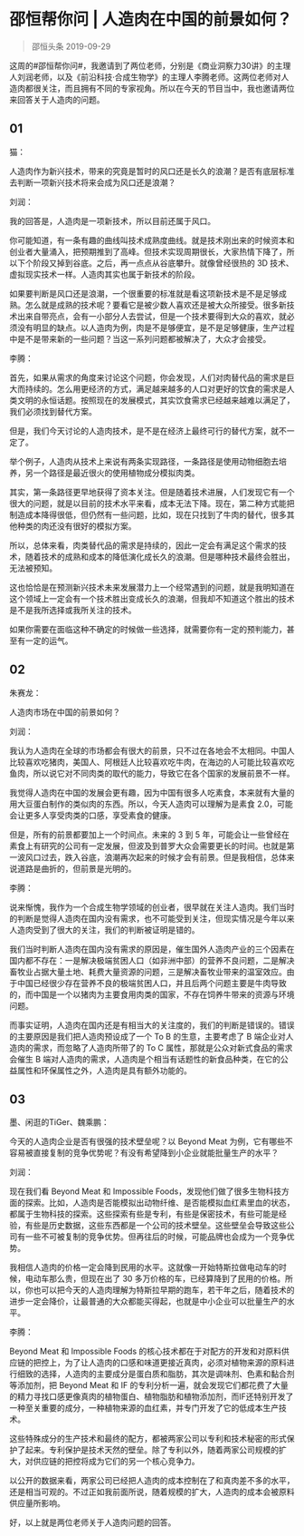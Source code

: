 # 邵恒帮你问 | 人造肉在中国的前景如何？
> 邵恒头条
2019-09-29

这周的#邵恒帮你问#，我邀请到了两位老师，分别是《商业洞察力30讲》的主理人刘润老师，以及《前沿科技·合成生物学》的主理人李腾老师。这两位老师对人造肉都很关注，而且拥有不同的专家视角。所以在今天的节目当中，我也邀请两位来回答关于人造肉的问题。

## 01

猫：

人造肉作为新兴技术，带来的究竟是暂时的风口还是长久的浪潮？是否有底层标准去判断一项新兴技术将来会成为风口还是浪潮？

刘润：

我的回答是，人造肉是一项新技术，所以目前还属于风口。

你可能知道，有一条有趣的曲线叫技术成熟度曲线。就是技术刚出来的时候资本和创业者大量涌入，把预期推到了高峰。但技术实现周期很长，大家热情下降了，所以下个阶段又掉到谷底。之后，再一点点从谷底攀升。就像曾经很热的 3D 技术、虚拟现实技术一样。人造肉其实也属于新技术的阶段。

如果要判断是风口还是浪潮，一个很重要的标准就是看这项新技术是不是足够成熟。怎么就是成熟的技术呢？要看它是被少数人喜欢还是被大众所接受。很多新技术出来自带亮点，会有一小部分人去尝试，但是一个技术要得到大众的喜欢，就必须没有明显的缺点。以人造肉为例，肉是不是够便宜，是不是足够健康，生产过程中是不是带来新的一些问题？当这一系列问题都被解决了，大众才会接受。

李腾：

首先，如果从需求的角度来讨论这个问题，你会发现，人们对肉替代品的需求是巨大而持续的。怎么用更经济的方式，满足越来越多的人口对更好的饮食的需求是人类文明的永恒话题。按照现在的发展模式，其实饮食需求已经越来越难以满足了，我们必须找到替代方案。

但是，我们今天讨论的人造肉技术，是不是在经济上最终可行的替代方案，就不一定了。

举个例子，人造肉从技术上来说有两条实现路径，一条路径是使用动物细胞去培养，另一个路径是最近很火的使用植物成分模拟肉类。

其实，第一条路径更早地获得了资本关注。但是随着技术进展，人们发现它有一个很大的问题，就是以目前的技术水平来看，成本无法下降。现在，第二种方式能把制造成本降得很低，但仍然有一些问题，比如，现在只找到了牛肉的替代，很多其他种类的肉还没有很好的模拟方案。

所以，总体来看，肉类替代品的需求是持续的，因此一定会有满足这个需求的技术，随着技术的成熟和成本的降低演化成长久的浪潮。但是哪种技术最终会胜出，无法被预知。

这也恰恰是在预测新兴技术未来发展潜力上一个经常遇到的问题，就是我明知道在这个领域上一定会有一个技术胜出变成长久的浪潮，但我却不知道这个胜出的技术是不是我所选择或我所关注的技术。

如果你需要在面临这种不确定的时候做一些选择，就需要你有一定的预判能力，甚至有一定的运气。

## 02

朱赛龙：

人造肉市场在中国的前景如何？

刘润：

我认为人造肉在全球的市场都会有很大的前景，只不过在各地会不太相同。中国人比较喜欢吃猪肉，美国人、阿根廷人比较喜欢吃牛肉，在海边的人可能比较喜欢吃鱼肉，所以说它对不同肉类的取代的能力，导致它在各个国家的发展前景不一样。

我觉得人造肉在中国的发展会更有趣，因为中国有很多人吃素食，本来就有大量的用大豆蛋白制作的类似肉的东西。所以，今天人造肉可以理解为是素食 2.0，可能会让更多人享受肉类的口感，享受素食的健康。

但是，所有的前景都要加上一个时间点。未来的 3 到 5 年，可能会让一些曾经在素食上有研究的公司有一定发展，但波及到普罗大众会需要更长的时间。也就是第一波风口过去，跌入谷底，浪潮再次起来的时候才会有前景。但是我相信，总体来说道路是曲折的，但前景是光明的。

李腾：

说来惭愧，我作为一个合成生物学领域的创业者，很早就在关注人造肉。我们当时的判断是觉得人造肉在国内没有需求，也不可能受到关注，但现实情况是今年以来人造肉受到了很大的关注，我们的判断被证明是错的。

我们当时判断人造肉在国内没有需求的原因是，催生国外人造肉产业的三个因素在国内都不存在：一是解决极端贫困人口（如非洲中部）的营养不良问题，二是解决畜牧业占据大量土地、耗费大量资源的问题，三是解决畜牧业带来的温室效应。由于中国已经很少存在营养不良的极端贫困人口，并且后两个问题主要是牛肉导致的，而中国是一个以猪肉为主要食用肉类的国家，不存在饲养牛带来的资源与环境问题。

而事实证明，人造肉在国内还是有相当大的关注度的，我们的判断是错误的。错误的主要原因是我们把人造肉预设成了一个 To B 的生意，主要考虑了 B 端企业对人造肉的需求，而忽略了人造肉所带了的 To C 属性，那就是公众对新式食品的需求会催生 B 端对人造肉的需求，人造肉是个相当有话题性的新食品种类，在它的公益属性和环保属性之外，人造肉是具有额外功能的。

## 03

墨、闲逛的TiGer、魏乘鹏：

今天的人造肉企业是否有很强的技术壁垒呢？以 Beyond Meat 为例，它有哪些不容易被直接复制的竞争优势呢？有没有希望降到小企业就能批量生产的水平？

刘润：

现在我们看 Beyond Meat 和 Impossible Foods，发现他们做了很多生物科技方面的探索。比如，人造肉是否能模拟出动物纤维、是否能模拟血红素里血的状态，都属于生物科技的探索。这些探索有些是专利，有些是保密技术，有些可能是经验，有些是历史数据，这些东西都是一个公司的技术壁垒。这些壁垒会导致这些公司有一些不可被复制的竞争优势。但再往后的时候，可能品牌也会成为一个竞争优势。

我相信人造肉的价格一定会降到民用的水平。这就像一开始特斯拉做电动车的时候，电动车那么贵，但现在出了 30 多万价格的车，已经算降到了民用的价格。所以，你也可以把今天的人造肉理解为特斯拉早期的跑车，若干年之后，随着技术的进步一定会降价，让最普通的大众都能买得起，也就是中小企业可以批量生产的水平。

李腾：

Beyond Meat 和 Impossible Foods 的核心技术都在于对配方的开发和对原料供应链的把控上，为了让人造肉的口感和味道更接近真肉，必须对植物来源的原料进行细致的选择，人造肉的主要成分是蛋白质和脂肪，其次是调味剂、色素和黏合剂等添加剂，把 Beyond Meat 和 IF 的专利分析一遍，就会发现它们都花费了大量的精力寻找口感更像真肉的植物蛋白、植物脂肪和植物添加剂，而IF还特别开发了一种至关重要的成分，一种植物来源的血红素，并专门开发了它的低成本生产技术。

这些特殊成分的生产技术和最终的配方，都被两家公司以专利和技术秘密的形式保护了起来。专利保护是技术天然的壁垒。除了专利以外，随着两家公司规模的扩大，对供应链的把控将成为它们的另一个核心竞争力。

以公开的数据来看，两家公司已经把人造肉的成本控制在了和真肉差不多的水平，还是相当可观的。不过正如我前面所说，随着规模的扩大，人造肉的成本会被原料供应量所影响。

好，以上就是两位老师关于人造肉问题的回答。

